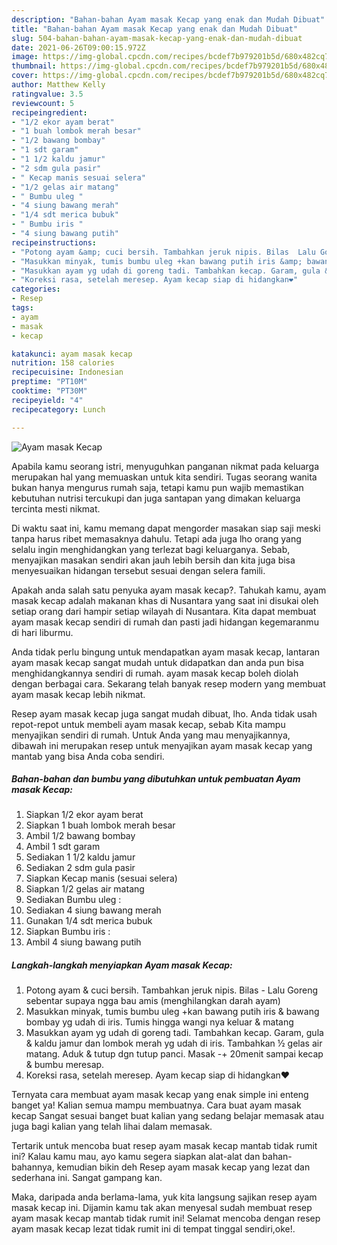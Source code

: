 ```yaml
---
description: "Bahan-bahan Ayam masak Kecap yang enak dan Mudah Dibuat"
title: "Bahan-bahan Ayam masak Kecap yang enak dan Mudah Dibuat"
slug: 504-bahan-bahan-ayam-masak-kecap-yang-enak-dan-mudah-dibuat
date: 2021-06-26T09:00:15.972Z
image: https://img-global.cpcdn.com/recipes/bcdef7b979201b5d/680x482cq70/ayam-masak-kecap-foto-resep-utama.jpg
thumbnail: https://img-global.cpcdn.com/recipes/bcdef7b979201b5d/680x482cq70/ayam-masak-kecap-foto-resep-utama.jpg
cover: https://img-global.cpcdn.com/recipes/bcdef7b979201b5d/680x482cq70/ayam-masak-kecap-foto-resep-utama.jpg
author: Matthew Kelly
ratingvalue: 3.5
reviewcount: 5
recipeingredient:
- "1/2 ekor ayam berat"
- "1 buah lombok merah besar"
- "1/2 bawang bombay"
- "1 sdt garam"
- "1 1/2 kaldu jamur"
- "2 sdm gula pasir"
- " Kecap manis sesuai selera"
- "1/2 gelas air matang"
- " Bumbu uleg "
- "4 siung bawang merah"
- "1/4 sdt merica bubuk"
- " Bumbu iris "
- "4 siung bawang putih"
recipeinstructions:
- "Potong ayam &amp; cuci bersih. Tambahkan jeruk nipis. Bilas  Lalu Goreng sebentar supaya ngga bau amis (menghilangkan darah ayam)"
- "Masukkan minyak, tumis bumbu uleg +kan bawang putih iris &amp; bawang bombay yg udah di iris. Tumis hingga wangi nya keluar &amp; matang"
- "Masukkan ayam yg udah di goreng tadi. Tambahkan kecap. Garam, gula &amp; kaldu jamur dan lombok merah yg udah di iris. Tambahkan ½ gelas air matang. Aduk &amp; tutup dgn tutup panci. Masak -+ 20menit sampai kecap &amp; bumbu meresap."
- "Koreksi rasa, setelah meresep. Ayam kecap siap di hidangkan❤"
categories:
- Resep
tags:
- ayam
- masak
- kecap

katakunci: ayam masak kecap 
nutrition: 158 calories
recipecuisine: Indonesian
preptime: "PT10M"
cooktime: "PT30M"
recipeyield: "4"
recipecategory: Lunch

---
```



![Ayam masak Kecap](https://img-global.cpcdn.com/recipes/bcdef7b979201b5d/680x482cq70/ayam-masak-kecap-foto-resep-utama.jpg)

Apabila kamu seorang istri, menyuguhkan panganan nikmat pada keluarga merupakan hal yang memuaskan untuk kita sendiri. Tugas seorang  wanita bukan hanya mengurus rumah saja, tetapi kamu pun wajib memastikan kebutuhan nutrisi tercukupi dan juga santapan yang dimakan keluarga tercinta mesti nikmat.

Di waktu  saat ini, kamu memang dapat mengorder masakan siap saji meski tanpa harus ribet memasaknya dahulu. Tetapi ada juga lho orang yang selalu ingin menghidangkan yang terlezat bagi keluarganya. Sebab, menyajikan masakan sendiri akan jauh lebih bersih dan kita juga bisa menyesuaikan hidangan tersebut sesuai dengan selera famili. 



Apakah anda salah satu penyuka ayam masak kecap?. Tahukah kamu, ayam masak kecap adalah makanan khas di Nusantara yang saat ini disukai oleh setiap orang dari hampir setiap wilayah di Nusantara. Kita dapat membuat ayam masak kecap sendiri di rumah dan pasti jadi hidangan kegemaranmu di hari liburmu.

Anda tidak perlu bingung untuk mendapatkan ayam masak kecap, lantaran ayam masak kecap sangat mudah untuk didapatkan dan anda pun bisa menghidangkannya sendiri di rumah. ayam masak kecap boleh diolah dengan berbagai cara. Sekarang telah banyak resep modern yang membuat ayam masak kecap lebih nikmat.

Resep ayam masak kecap juga sangat mudah dibuat, lho. Anda tidak usah repot-repot untuk membeli ayam masak kecap, sebab Kita mampu menyajikan sendiri di rumah. Untuk Anda yang mau menyajikannya, dibawah ini merupakan resep untuk menyajikan ayam masak kecap yang mantab yang bisa Anda coba sendiri.

<!--inarticleads1-->

##### Bahan-bahan dan bumbu yang dibutuhkan untuk pembuatan Ayam masak Kecap:

1. Siapkan 1/2 ekor ayam berat
1. Siapkan 1 buah lombok merah besar
1. Ambil 1/2 bawang bombay
1. Ambil 1 sdt garam
1. Sediakan 1 1/2 kaldu jamur
1. Sediakan 2 sdm gula pasir
1. Siapkan  Kecap manis (sesuai selera)
1. Siapkan 1/2 gelas air matang
1. Sediakan  Bumbu uleg :
1. Sediakan 4 siung bawang merah
1. Gunakan 1/4 sdt merica bubuk
1. Siapkan  Bumbu iris :
1. Ambil 4 siung bawang putih




<!--inarticleads2-->

##### Langkah-langkah menyiapkan Ayam masak Kecap:

1. Potong ayam &amp; cuci bersih. Tambahkan jeruk nipis. Bilas  - Lalu Goreng sebentar supaya ngga bau amis (menghilangkan darah ayam)
1. Masukkan minyak, tumis bumbu uleg +kan bawang putih iris &amp; bawang bombay yg udah di iris. Tumis hingga wangi nya keluar &amp; matang
1. Masukkan ayam yg udah di goreng tadi. Tambahkan kecap. Garam, gula &amp; kaldu jamur dan lombok merah yg udah di iris. Tambahkan ½ gelas air matang. Aduk &amp; tutup dgn tutup panci. Masak -+ 20menit sampai kecap &amp; bumbu meresap.
1. Koreksi rasa, setelah meresep. Ayam kecap siap di hidangkan❤




Ternyata cara membuat ayam masak kecap yang enak simple ini enteng banget ya! Kalian semua mampu membuatnya. Cara buat ayam masak kecap Sangat sesuai banget buat kalian yang sedang belajar memasak atau juga bagi kalian yang telah lihai dalam memasak.

Tertarik untuk mencoba buat resep ayam masak kecap mantab tidak rumit ini? Kalau kamu mau, ayo kamu segera siapkan alat-alat dan bahan-bahannya, kemudian bikin deh Resep ayam masak kecap yang lezat dan sederhana ini. Sangat gampang kan. 

Maka, daripada anda berlama-lama, yuk kita langsung sajikan resep ayam masak kecap ini. Dijamin kamu tak akan menyesal sudah membuat resep ayam masak kecap mantab tidak rumit ini! Selamat mencoba dengan resep ayam masak kecap lezat tidak rumit ini di tempat tinggal sendiri,oke!.

